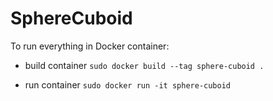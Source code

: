 # SphereCuboid

To run everything in Docker container:

- build container `sudo docker build --tag sphere-cuboid .`

- run container `sudo docker run -it sphere-cuboid`

